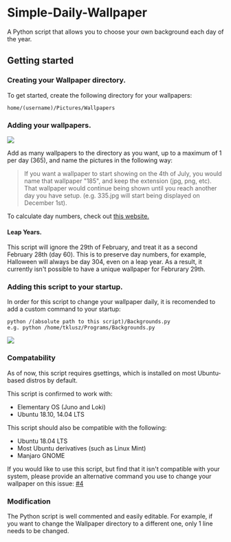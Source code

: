 # Simple-Daily-Wallpaper
A Python script that allows you to choose your own background each day of the year.

## Getting started
### Creating your Wallpaper directory.
To get started, create the following directory for your wallpapers:

```
home/(username)/Pictures/Wallpapers
```

### Adding your wallpapers.

![](/images/Example.png)

Add as many wallpapers to the directory as you want, up to a maximum of 1 per day (365), and name the pictures in the following way:

> If you want a wallpaper to start showing on the 4th of July, you would name that wallpaper "185", and keep the extension (jpg, png, etc). That wallpaper would continue being shown until you reach another day you have setup. (e.g. 335.jpg will start being displayed on December 1st).

To calculate day numbers, check out [this website.](https://www.epochconverter.com/days/2018)

#### Leap Years.
This script will ignore the 29th of February, and treat it as a second February 28th (day 60). This is to preserve day numbers, for example, Halloween will always be day 304, even on a leap year. As a result, it currently isn't possible to have a unique wallpaper for Februrary 29th.

### Adding this script to your startup.
In order for this script to change your wallpaper daily, it is recomended to add a custom command to your startup:

```
python /(absolute path to this script)/Backgrounds.py
e.g. python /home/tklusz/Programs/Backgrounds.py
```

![](/images/Example-Startup.png)

### Compatability
As of now, this script requires gsettings, which is installed on most Ubuntu-based distros by default. 

This script is confirmed to work with:
 - Elementary OS (Juno and Loki)
 - Ubuntu 18.10, 14.04 LTS

This script should also be compatible with the following:
 - Ubuntu 18.04 LTS
 - Most Ubuntu derivatives (such as Linux Mint) 
 - Manjaro GNOME

If you would like to use this script, but find that it isn't compatible with your system, please provide an alternative command you use to change your wallpaper on this issue: [#4](https://github.com/tklusz/Simple-Daily-Wallpaper/issues/4)

### Modification
The Python script is well commented and easily editable. For example, if you want to change the Wallpaper directory to a different one, only 1 line needs to be changed.
